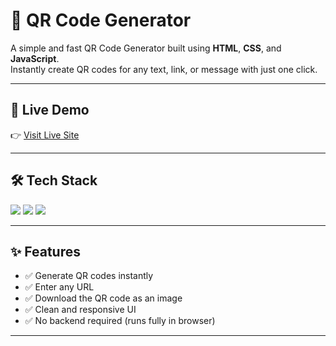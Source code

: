 # 📱 QR Code Generator

A simple and fast QR Code Generator built using **HTML**, **CSS**, and **JavaScript**.  
Instantly create QR codes for any text, link, or message with just one click.

---

## 🚀 Live Demo

👉 [Visit Live Site](https://weather-app-coral-seven-64.vercel.app)

---

## 🛠️ Tech Stack

<div align="left">
  <img src="https://img.shields.io/badge/HTML5-E34F26?style=for-the-badge&logo=html5&logoColor=white" />
  <img src="https://img.shields.io/badge/CSS3-1572B6?style=for-the-badge&logo=css3&logoColor=white" />
  <img src="https://img.shields.io/badge/JavaScript-F7DF1E?style=for-the-badge&logo=javascript&logoColor=black" />
</div>

---

## ✨ Features

- ✅ Generate QR codes instantly  
- ✅ Enter any URL
- ✅ Download the QR code as an image  
- ✅ Clean and responsive UI  
- ✅ No backend required (runs fully in browser)

---
